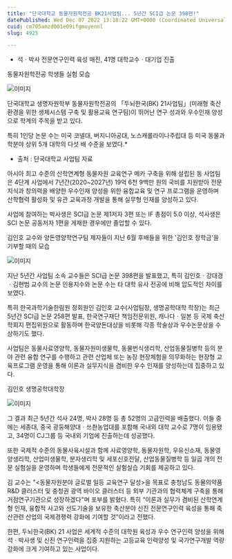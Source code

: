 ```yaml
---
title: "단국대학교 동물자원학전공 BK21사업팀... 5년간 SCI급 논문 398편!"
datePublished: Wed Dec 07 2022 13:18:22 GMT+0000 (Coordinated Universal Time)
cuid: cm705amzd001e09ifgmuyennl
slug: 4925

---
```



- 석ㆍ박사 전문연구인력 육성 매진, 41명 대학교수ㆍ대기업 진출

동물자원학전공 학생들 실험 모습

![이미지](https://cdn.hashnode.com/res/hashnode/image/upload/v1739257974899/0eb2bd28-a144-4c8b-a6e1-d859e83e4f7b.jpeg)

단국대학교 생명자원학부 동물자원학전공의 「두뇌한국(BK) 21사업팀」(미래형 축산환경을 위한 생체시스템 구축 및 활용교육 연구팀)이 뛰어난 연구 성과와 우수인재 양성으로 학계의 주목을 받고 있다.

특히 1인당 논문 수는 미국 코넬대, 버지니아공대, 노스캐롤라이나주립대 등 미국 동물과학분야 상위 5개 대학의 다섯 배 수준을 보였다.*

* 출처 : 단국대학교 사업팀 자료

아시아 최고 수준의 산학연계형 동물자원 교육연구 메카 구축을 위해 설립된 동 사업팀은 4단계 사업에서 7년간(2020~2027년) 19억 6천 9백만 원의 국비를 지원받아 전문지식과 창의력을 배양한 우수인재 양성을 위한 융합교육 및 연구 프로그램을 운영하며 산학협력 활성화 및 유관 교육과정 개발을 통해 실무형 인재를 양성하고 있다.

사업에 참여하는 박사생은 SCI급 논문 제1저자 3편 또는 IF 총점이 5.0 이상, 석사생은 SCI 논문 공동저자 1편을 게재한 경우에만 졸업할 수 있다.

김인호 교수와 양돈영양학연구팀 제자들이 지난 6월 후배들을 위한 '김인호 장학금'을 기부할 때의 모습

![이미지](https://cdn.hashnode.com/res/hashnode/image/upload/v1739257977327/159081fa-74d9-4dcb-ad45-bfb5e763a846.jpeg)

지난 5년간 사업팀 소속 교수들은 SCI급 논문 398편을 발표했고, 특히 김인호ㆍ강대경ㆍ김현범 교수의 논문 인용지수와 논문 수는 타 대학 유사 전공에 비해 압도적인 차이를 보였다.

특히 한국과학기술한림원 정회원인 김인호 교수(사업팀장, 생명공학대학 학장)는 최근 5년간 SCI급 논문 258편 발표, 한국연구재단 책임전문위원, 캐나다ㆍ일본 등 국제 축산학회지 편집위원으로 활동하며 한국양돈대상을 비롯해 각종 학술상과 우수논문상을 수상하기도 했다.

사업팀은 동물사료영양학, 동물자원미생물학, 동물번식생리학, 산업동물질병학 등의 분야 관련 융합 연구를 수행하고 관련 산업체 또는 농장 현장체험을 의무화하는 현장형 교육프로그램 운영을 통해 이론과 실무지식을 겸비한 우수 인재를 양성하는데 집중하고 있다.

김인호 생명공학대학장

![이미지](https://cdn.hashnode.com/res/hashnode/image/upload/v1739257979334/26d61ea3-c150-48bf-9ed0-0dc42f535846.jpeg)

그 결과 최근 5년간 석사 24명, 박사 28명 등 총 52명의 고급인력을 배출했다. 이들 중에는 세종대, 중국 광둥해양대ㆍ쓰촨농업대를 포함해 국내외 대학 교수로 7명이 임용됐고, 34명이 CJ그룹 등 국내외 기업에 진출하는데 성공했다.

또한 국제적 수준의 동물사육시설과 함께 사료영양학, 동물자원학, 우유신소재, 동물영양생리학, 산업미생물학, 분자생리학 및 세포신호전달, 산업동물질병학 등 일곱 개의 전문 실험실을 운영하며 학생들에게 전문적인 실험실습 기회를 제공하고 있다.

김 교수는 "<동물자원분야 글로벌 일등 교육연구 달성>을 목표로 충청남도 동물의약품 R&D 클러스터 및 충청권 광역 바이오 클러스터 등 외부 기관과의 협력체계 구축을 통해 거점연구기관으로 성장하겠다"며 포부를 밝혔다. 특히 “이론과 실무가 겸비된 산학연계형 인재, 융합적 사고와 선도기술을 보유한 축산분야 신진 전문연구인력 육성을 통해 축산관련 산업의 국제경쟁력 강화에 기여할 것”이라고 전했다.

한편, 두뇌한국(BK) 21 사업은 세계적 수준의 대학원 육성과 우수 연구인력 양성을 위해 석ㆍ박사생 및 신진 연구인력을 집중 지원하는 고등교육 인력양성 및 국가연구개발 역량강화에 크게 기여하고 있는 사업이다.